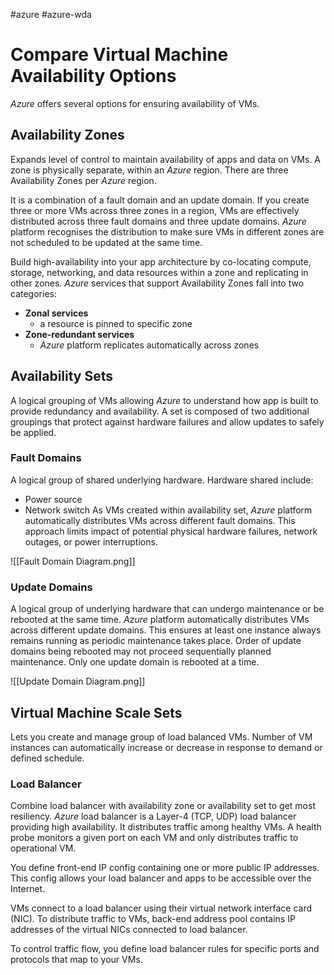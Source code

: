 #azure #azure-wda 

# Compare Virtual Machine Availability Options
*Azure* offers several options for ensuring availability of VMs.

## Availability Zones
Expands level of control to maintain availability of apps and data on VMs.
A zone is physically separate, within an *Azure* region.
There are three Availability Zones per *Azure* region.

It is a combination of a fault domain and an update domain.
If you create three or more VMs across three zones in a region, VMs are effectively distributed across three fault domains and three update domains.
*Azure* platform recognises the distribution to make sure VMs in different zones are not scheduled to be updated at the same time.

Build high-availability into your app architecture by co-locating compute, storage, networking, and data resources within a zone and replicating in other zones.
*Azure* services that support Availability Zones fall into two categories:
- **Zonal services**
	- a resource is pinned to specific zone
- **Zone-redundant services**
	- *Azure* platform replicates automatically across zones

## Availability Sets
A logical grouping of VMs allowing *Azure* to understand how app is built to provide redundancy and availability.
A set is composed of two additional groupings that protect against hardware failures and allow updates to safely be applied.

### Fault Domains
A logical group of shared underlying hardware.
Hardware shared include:
- Power source
- Network switch
As VMs created within availability set, *Azure* platform automatically distributes VMs across different fault domains.
This approach limits impact of potential physical hardware failures, network outages, or power interruptions.

![[Fault Domain Diagram.png]]

### Update Domains
A logical group of underlying hardware that can undergo maintenance or be rebooted at the same time.
*Azure* platform automatically distributes VMs across different update domains.
This ensures at least one instance always remains running as periodic maintenance takes place.
Order of update domains being rebooted may not proceed sequentially planned maintenance.
Only one update domain is rebooted at a time.

![[Update Domain Diagram.png]]

## Virtual Machine Scale Sets
Lets you create and manage group of load balanced VMs.
Number of VM instances can automatically increase or decrease in response to demand or defined schedule.

### Load Balancer
Combine load balancer with availability zone or availability set to get most resiliency.
*Azure* load balancer is a Layer-4 (TCP, UDP) load balancer providing high availability.
It distributes traffic among healthy VMs.
A health probe monitors a given port on each VM and only distributes traffic to operational VM.

You define front-end IP config containing one or more public IP addresses.
This config allows your load balancer and apps to be accessible over the Internet.

VMs connect to a load balancer using their virtual network interface card (NIC).
To distribute traffic to VMs, back-end address pool contains IP addresses of the virtual NICs connected to load balancer.

To control traffic flow, you define load balancer rules for specific ports and protocols that map to your VMs.